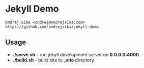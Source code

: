 # Jekyll Demo

    Ondrej Sika <ondrej@ondrejsika.com>
    https://github.com/ondrejsika/jekyll-demo


## Usage

- __./serve.sh__ - run jekyll development server on __0.0.0.0:4000__
- __./build.sh__ - build site to **_site** directory

